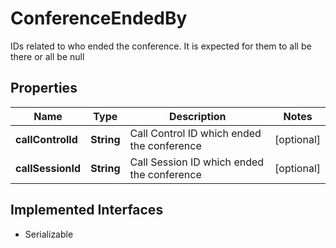 

# ConferenceEndedBy

IDs related to who ended the conference. It is expected for them to all be there or all be null
## Properties

Name | Type | Description | Notes
------------ | ------------- | ------------- | -------------
**callControlId** | **String** | Call Control ID which ended the conference |  [optional]
**callSessionId** | **String** | Call Session ID which ended the conference |  [optional]


## Implemented Interfaces

* Serializable


